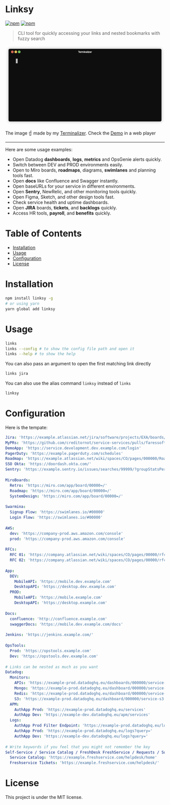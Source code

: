 # Linksy

[![npm](https://img.shields.io/npm/v/linksy.svg)](https://www.npmjs.com/package/linksy)
[![npm](https://img.shields.io/npm/l/linksy.svg)](https://github.com/faressoft/linksy/blob/master/LICENSE)

> CLI tool for quickly accessing your links and nested bookmarks with fuzzy search

<p align="center">
  <a href="https://www.terminalizer.com/view/c867d33c5962" target="_blank">
    <img src="/demo/demo.gif?raw=true"/>
  </a>
</p>

The image ☝️ made by my [Terminalizer](https://github.com/faressoft/terminalizer). Check the [Demo](https://www.terminalizer.com/view/c867d33c5962) in a web player

---

Here are some usage examples:

- Open Datadog **dashboards**, **logs**, **metrics** and OpsGenie alerts quickly.
- Switch between DEV and PROD environments easily.
- Open to Miro boards, **roadmaps**, diagrams, **swimlanes** and planning tools fast.
- Open **docs** like Confluence and Swagger instantly.
- Open baseURLs for your service in different environments.
- Open **Sentry**, NewRelic, and other monitoring tools quickly.
- Open Figma, Sketch, and other design tools fast.
- Check service health and uptime dashboards.
- Open **JIRA** boards, **tickets**, and **backlogs** quickly.
- Access HR tools, **payroll**, and **benefits** quickly.

# Table of Contents

- [Installation](#installation)
- [Usage](#usage)
- [Configuration](#configuration)
- [License](#license)

# Installation

```bash
npm install linksy -g
# or using yarn
yarn global add linksy
```

# Usage

```bash
links
links --config # to show the config file path and open it
links --help # to show the help
```

You can also pass an argument to open the first matching link directly

```bash
links jira
```

You can also use the alias command `linksy` instead of `links`

```bash
linksy
```

# Configuration

Here is the tempate:

```yaml
Jira: 'https://example.atlassian.net/jira/software/projects/EXA/boards/000'
MyPRs: 'https://github.com/creditornot/service-services/pulls/faressoft'
DemoApp: 'https://service.development.dev.example.com/login'
PagerDuty: 'https://example.pagerduty.com/schedules'
Roadmap: 'https://example.atlassian.net/wiki/spaces/CO/pages/000000/Roadmap'
SSO Okta: 'https://doordash.okta.com/'
Sentry: 'https://example.sentry.io/issues/searches/99999/?groupStatsPeriod=auto&project=00000'

MiroBoards:
  Retro: 'https://miro.com/app/board/00000=/'
  Roadmap: 'https://miro.com/app/board/00000=/'
  SystemDesign: 'https://miro.com/app/board/00000=/'

Swarmina:
  Signup Flow: 'https://swimlanes.io/#00000'
  Login Flow: 'https://swimlanes.io/#00000'

AWS:
  dev: 'https://company-prod.aws.amazon.com/console'
  prod: 'https://company-prod.aws.amazon.com/console'

RFCs:
  RFC 01: 'https://company.atlassian.net/wiki/spaces/CO/pages/00000/rfc01'
  RFC 02: 'https://company.atlassian.net/wiki/spaces/CO/pages/00000/rfc02'

App:
  DEV:
    MobileAPI: 'https://mobile.dev.example.com'
    DesktopAPI: 'https://desktop.dev.example.com'
  PROD:
    MobileAPI: 'https://mobile.example.com'
    DesktopAPI: 'https://desktop.example.com'

Docs:
  confluence: 'http://confluence.example.com'
  swaggerDocs: 'https://mobile.dev.example.com/docs'

Jenkins: 'https://jenkins.example.com/'

OpsTools:
  Prod: 'https://opstools.example.com'
  Dev: 'https://opstools.dev.example.com'

# Links can be nested as much as you want
Datadog:
  Monitors:
    APIs: 'https://example-prod.datadoghq.eu/dashboards/000000/service-apis'
    Mongo: 'https://example-prod.datadoghq.eu/dashboard/000000/service-mongo'
    Redis: 'https://example-prod.datadoghq.eu/dashboard/000000/service-redis'
    S3: 'https://example-prod.datadoghq.eu/dashboard/000000/service-s3'
  APM:
    AuthApp Prod: 'https://example-prod.datadoghq.eu/services'
    AuthApp Dev: 'https://example-dev.datadoghq.eu/apm/services'
  Logs:
    AuthApp Prod Filter Endpoint: 'https://example-prod.datadoghq.eu/logs?query='
    AuthApp Prod: 'https://example-prod.datadoghq.eu/logs?query='
    AuthApp Dev: 'https://example-dev.datadoghq.eu/logs?query='

# Write keywords if you feel that you might not remember the key
Self-Service / Service Catalog / FreshDesk FreshService / Requests / Support:
  Service Catalog: 'https://example.freshservice.com/helpdesk/home'
  Freshservice Tickets: 'https://example.freshservice.com/helpdesk/'
```

# License

This project is under the MIT license.
